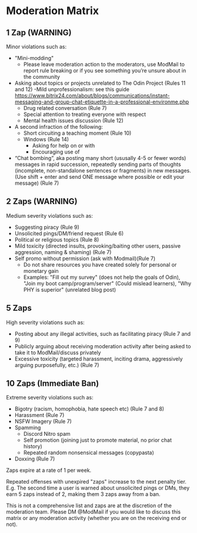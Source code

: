 # Moderation Matrix

## 1 Zap (WARNING) 
Minor violations such as:
- "Mini-modding"
  - Please leave moderation action to the moderators, use ModMail to report rule breaking or if you see something you’re unsure about in the community
- Asking about topics or projects unrelated to The Odin Project (Rules 11 and 12)
-Mild unprofessionalism: see this guide https://www.bitrix24.com/about/blogs/communications/instant-messaging-and-group-chat-etiquette-in-a-professional-environme.php 
  - Drug related conversation (Rule 7)
  - Special attention to treating everyone with respect
  - Mental health issues discussion (Rule 12)
- A second infraction of the following:
  - Short circuiting a teaching moment (Rule 10)
  - Windows (Rule 14)
    - Asking for help on or with
    - Encouraging use of
- “Chat bombing”, aka posting many short (ususally 4-5 or fewer words) messages in rapid succession, repeatedly sending parts of thoughts (incomplete, non-standalone sentences or fragments) in new messages. (Use shift + enter and send ONE message where possible or edit your message) (Rule 7)

## 2 Zaps (WARNING)
Medium severity violations such as: 
- Suggesting piracy (Rule 9)
- Unsolicited pings/DM/friend request (Rule 6)
- Political or religious topics (Rule 8)
- Mild toxicity (directed insults, provoking/baiting other users, passive aggression, naming & shaming) (Rule 7)
- Self promo without permission (ask with Modmail)(Rule 7)
  - Do not share resources you have created solely for personal or monetary gain
  - Examples: "Fill out my survey" (does not help the goals of Odin), "Join my boot camp/program/server" (Could mislead learners), "Why PHY is superior" (unrelated blog post)

## 5 Zaps
High severity violations such as: 
- Posting about any illegal activities, such as facilitating piracy (Rule 7 and 9)
- Publicly arguing about receiving moderation activity after being asked to take it to ModMail/discuss privately 
- Excessive toxicity (targeted harassment, inciting drama, aggressively arguing purposefully, etc.) (Rule 7)

## 10 Zaps (Immediate Ban)
Extreme severity violations such as: 
- Bigotry (racism, homophobia, hate speech etc) (Rule 7 and 8)
- Harassment (Rule 7)
- NSFW Imagery (Rule 7)
- Spamming 
  - Discord Nitro spam
  - Self promotion (joining just to promote material, no prior chat history)
  - Repeated random nonsensical messages (copypasta)
- Doxxing (Rule 7)

Zaps expire at a rate of 1 per week. 

Repeated offenses with unexpired "zaps" increase to the next penalty tier. E.g. The second time a user is warned about unsolicited pings or DMs, they earn 5 zaps instead of 2, making them 3 zaps away from a ban.

This is not a comprehensive list and zaps are at the discretion of the moderation team. Please DM @ModMail if you would like to discuss this matrix or any moderation activity (whether you are on the receiving end or not). 



